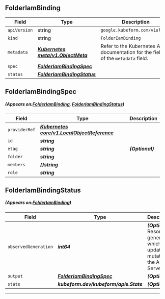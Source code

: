 ## FolderIamBinding
| Field | Type | Description |
| ------ | ----- | ----------- |
| `apiVersion` | string | `google.kubeform.com/v1alpha1` |
|    `kind` | string | `FolderIamBinding` |
| `metadata` | ***[Kubernetes meta/v1.ObjectMeta](https://kubernetes.io/docs/reference/generated/kubernetes-api/v1.13/#objectmeta-v1-meta)***|Refer to the Kubernetes API documentation for the fields of the `metadata` field.|
| `spec` | ***[FolderIamBindingSpec](#FolderIamBindingSpec)***||
| `status` | ***[FolderIamBindingStatus](#FolderIamBindingStatus)***||
## FolderIamBindingSpec
##### (Appears on:[FolderIamBinding](#FolderIamBinding), [FolderIamBindingStatus](#FolderIamBindingStatus))
| Field | Type | Description |
| ------ | ----- | ----------- |
| `providerRef` | ***[Kubernetes core/v1.LocalObjectReference](https://kubernetes.io/docs/reference/generated/kubernetes-api/v1.13/#localobjectreference-v1-core)***||
| `id` | ***string***||
| `etag` | ***string***| ***(Optional)*** |
| `folder` | ***string***||
| `members` | ***[]string***||
| `role` | ***string***||
## FolderIamBindingStatus
##### (Appears on:[FolderIamBinding](#FolderIamBinding))
| Field | Type | Description |
| ------ | ----- | ----------- |
| `observedGeneration` | ***int64***| ***(Optional)*** Resource generation, which is updated on mutation by the API Server.|
| `output` | ***[FolderIamBindingSpec](#FolderIamBindingSpec)***| ***(Optional)*** |
| `state` | ***kubeform.dev/kubeform/apis.State***| ***(Optional)*** |
---
